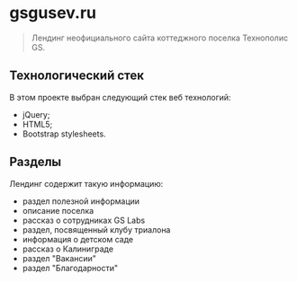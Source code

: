 # gsgusev.ru

> Лендинг неофициального сайта коттеджного поселка Технополис GS.

## Технологический стек

В этом проекте выбран следующий стек веб технологий:

* jQuery;
* HTML5;
* Bootstrap stylesheets.

## Разделы

Лендинг содержит такую информацию:

* раздел полезной информации
* описание поселка
* рассказ о сотрудниках GS Labs
* раздел, посвященный клубу триалона
* информация о детском саде
* рассказ о Калиниграде
* раздел "Вакансии"
* раздел "Благодарности"
